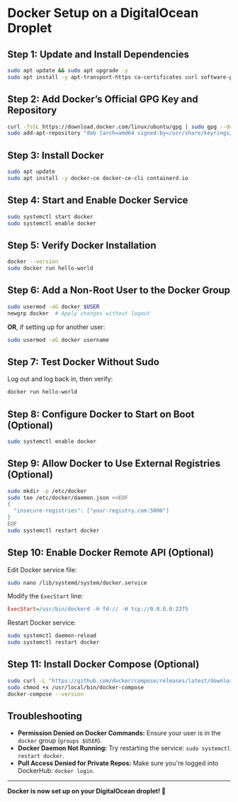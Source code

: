 # Docker Setup on a DigitalOcean Droplet

## Step 1: Update and Install Dependencies
```bash
sudo apt update && sudo apt upgrade -y
sudo apt install -y apt-transport-https ca-certificates curl software-properties-common
```

## Step 2: Add Docker’s Official GPG Key and Repository
```bash
curl -fsSL https://download.docker.com/linux/ubuntu/gpg | sudo gpg --dearmor -o /usr/share/keyrings/docker-archive-keyring.gpg
sudo add-apt-repository "deb [arch=amd64 signed-by=/usr/share/keyrings/docker-archive-keyring.gpg] https://download.docker.com/linux/ubuntu $(lsb_release -cs) stable"
```

## Step 3: Install Docker
```bash
sudo apt update
sudo apt install -y docker-ce docker-ce-cli containerd.io
```

## Step 4: Start and Enable Docker Service
```bash
sudo systemctl start docker
sudo systemctl enable docker
```

## Step 5: Verify Docker Installation
```bash
docker --version
sudo docker run hello-world
```

## Step 6: Add a Non-Root User to the Docker Group
```bash
sudo usermod -aG docker $USER
newgrp docker  # Apply changes without logout
```
**OR**, if setting up for another user:
```bash
sudo usermod -aG docker username
```

## Step 7: Test Docker Without Sudo
Log out and log back in, then verify:
```bash
docker run hello-world
```

## Step 8: Configure Docker to Start on Boot (Optional)
```bash
sudo systemctl enable docker
```

## Step 9: Allow Docker to Use External Registries (Optional)
```bash
sudo mkdir -p /etc/docker
sudo tee /etc/docker/daemon.json <<EOF
{
  "insecure-registries": ["your-registry.com:5000"]
}
EOF
sudo systemctl restart docker
```

## Step 10: Enable Docker Remote API (Optional)
Edit Docker service file:
```bash
sudo nano /lib/systemd/system/docker.service
```
Modify the `ExecStart` line:
```ini
ExecStart=/usr/bin/dockerd -H fd:// -H tcp://0.0.0.0:2375
```
Restart Docker service:
```bash
sudo systemctl daemon-reload
sudo systemctl restart docker
```

## Step 11: Install Docker Compose (Optional)
```bash
sudo curl -L "https://github.com/docker/compose/releases/latest/download/docker-compose-$(uname -s)-$(uname -m)" -o /usr/local/bin/docker-compose
sudo chmod +x /usr/local/bin/docker-compose
docker-compose --version
```

## Troubleshooting
- **Permission Denied on Docker Commands:** Ensure your user is in the `docker` group (`groups $USER`).
- **Docker Daemon Not Running:** Try restarting the service: `sudo systemctl restart docker`.
- **Pull Access Denied for Private Repos:** Make sure you're logged into DockerHub: `docker login`.

---
**Docker is now set up on your DigitalOcean droplet! 🚀**
